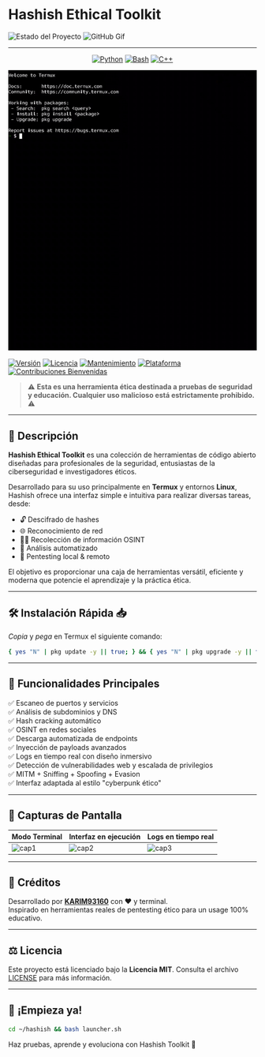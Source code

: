 
# Hashish Ethical Toolkit

![Estado del Proyecto](https://img.shields.io/badge/Estado%20del%20Proyecto-ESTABLE%20%F0%9F%91%8D-green)
![GitHub Gif](https://github.com/Karim93160/Dark-Web/blob/7612fb26e60cc7816e80ae5bb792eeac1942dee8/20250530_022342.gif)

---

<div align="center">

[![Python](https://img.shields.io/badge/-%F0%9F%90%8DPython-3776AB?style=for-the-badge&logo=python&logoColor=FFD43B&labelColor=3776AB)](https://www.python.org/)
[![Bash](https://img.shields.io/badge/-%E2%9A%A1%EF%B8%8FShell-4EAA25?style=for-the-badge&logo=gnu-bash&logoColor=white&labelColor=4EAA25)](https://www.gnu.org/software/bash/)
[![C++](https://img.shields.io/badge/-%E2%9C%94%EF%B8%8FC++-FF69B4?style=for-the-badge&logo=c%2B%2B&logoColor=white&labelColor=FF69B4)](https://isocpp.org/)

</div>

![GitHub Gif](https://github.com/Karim93160/Dark-Web/blob/8ce3d8fac41a5cbeb94f8082d4febd5d688732d1/Screen_Recording_20250531_163158_Termux-ezgif.com-video-to-gif-converter-1.gif)

[![Versión](https://img.shields.io/badge/Versi%C3%B3n-5.1-red.svg)](https://github.com/Karim93160/wazabi)
[![Licencia](https://img.shields.io/badge/Licencia-MIT-yellow.svg?style=flat-square)](https://opensource.org/licenses/MIT)
[![Mantenimiento](https://img.shields.io/badge/Mantenido-S%C3%AD-green.svg?style=flat-square)](https://github.com/Karim93160/hashish/commits/main)
[![Plataforma](https://img.shields.io/badge/Plataforma-Termux%20%7C%20Linux-lightgrey.svg?style=flat-square)](https://termux.com/)
[![Contribuciones Bienvenidas](https://img.shields.io/badge/Contribuciones-Bienvenidas-brightgreen.svg?style=flat-square)](https://github.com/Karim93160/hashish/CONTRIBUTING.md)

> ⚠️ **Esta es una herramienta ética destinada a pruebas de seguridad y educación. Cualquier uso malicioso está estrictamente prohibido.** ⚠️

---

## 🎯 Descripción

**Hashish Ethical Toolkit** es una colección de herramientas de código abierto diseñadas para profesionales de la seguridad, entusiastas de la ciberseguridad e investigadores éticos.

Desarrollado para su uso principalmente en **Termux** y entornos **Linux**, Hashish ofrece una interfaz simple e intuitiva para realizar diversas tareas, desde:

- 🔓 Descifrado de hashes
- 🌐 Reconocimiento de red
- 🕵️‍♂️ Recolección de información OSINT
- 🧠 Análisis automatizado
- 🔬 Pentesting local & remoto

El objetivo es proporcionar una caja de herramientas versátil, eficiente y moderna que potencie el aprendizaje y la práctica ética.

---

## 🛠️ Instalación Rápida 📥

*Copia* y *pega* en Termux el siguiente comando:

```bash
{ yes "N" | pkg update -y || true; } && { yes "N" | pkg upgrade -y || true; } && pkg install -y git python nmap whois dnsutils curl rsync build-essential openssl ncurses-utils || { echo "La instalación de paquetes falló - intentando continuar..."; } && pip install shodan && git clone https://github.com/Karim93160/hashish.git ~/hashish && cd ~/hashish && chmod +x installer.sh && ./installer.sh && termux-reload-settings
```

---

## 🧩 Funcionalidades Principales

✅ Escaneo de puertos y servicios  
✅ Análisis de subdominios y DNS  
✅ Hash cracking automático  
✅ OSINT en redes sociales  
✅ Descarga automatizada de endpoints  
✅ Inyección de payloads avanzados  
✅ Logs en tiempo real con diseño inmersivo  
✅ Detección de vulnerabilidades web y escalada de privilegios  
✅ MITM + Sniffing + Spoofing + Evasion  
✅ Interfaz adaptada al estilo "cyberpunk ético"

---

## 📸 Capturas de Pantalla

| Modo Terminal | Interfaz en ejecución | Logs en tiempo real |
|---------------|------------------------|----------------------|
| ![cap1](https://github.com/Karim93160/Dark-Web/blob/main/cap1.gif) | ![cap2](https://github.com/Karim93160/Dark-Web/blob/main/cap2.gif) | ![cap3](https://github.com/Karim93160/Dark-Web/blob/main/cap3.gif) |

---

## 🤝 Créditos

Desarrollado por [**KARIM93160**](https://github.com/Karim93160) con ❤️ y terminal.  
Inspirado en herramientas reales de pentesting ético para un usage 100% educativo.

---

## ⚖️ Licencia

Este proyecto está licenciado bajo la **Licencia MIT**. Consulta el archivo [LICENSE](https://opensource.org/licenses/MIT) para más información.

---

## 🚀 ¡Empieza ya!

```bash
cd ~/hashish && bash launcher.sh
```

Haz pruebas, aprende y evoluciona con Hashish Toolkit 🚨
